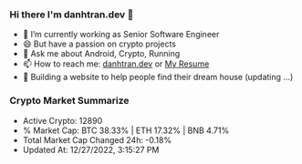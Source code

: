 ### Hi there I'm danhtran.dev 👋

- 🔭 I’m currently working as Senior Software Engineer
- 😄 But have a passion on crypto projects
- 💬 Ask me about Android, Crypto, Running 
- 📫 How to reach me: <a href="https://danhtran.dev" target="_blank">danhtran.dev</a> or <a href="Dan-Resume.pdf" target="_blank">My Resume</a>
- 🌱 Building a website to help people find their dream house (updating ...)

### Crypto Market Summarize
- Active Crypto: 12890
- % Market Cap: BTC 38.33% | ETH 17.32% | BNB 4.71%
- Total Market Cap Changed 24h: -0.18%
- Updated At: 12/27/2022, 3:15:27 PM
